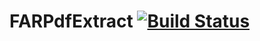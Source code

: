 # FARPdfExtract [![Build Status](https://travis-ci.org/faparicior/FARPdfExtract.svg?branch=master)](https://travis-ci.org/faparicior/FARPdfExtract)
